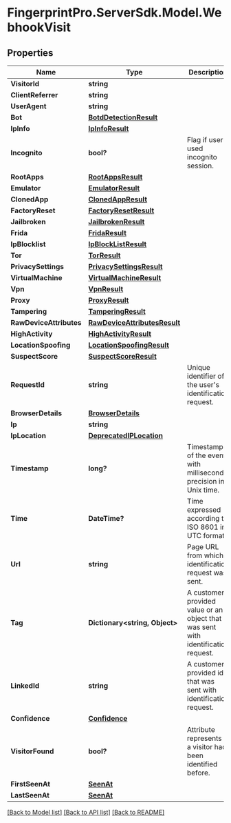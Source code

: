 # FingerprintPro.ServerSdk.Model.WebhookVisit
## Properties

Name | Type | Description | Notes
------------ | ------------- | ------------- | -------------
**VisitorId** | **string** |  | 
**ClientReferrer** | **string** |  | [optional] 
**UserAgent** | **string** |  | [optional] 
**Bot** | [**BotdDetectionResult**](BotdDetectionResult.md) |  | [optional] 
**IpInfo** | [**IpInfoResult**](IpInfoResult.md) |  | [optional] 
**Incognito** | **bool?** | Flag if user used incognito session. | 
**RootApps** | [**RootAppsResult**](RootAppsResult.md) |  | [optional] 
**Emulator** | [**EmulatorResult**](EmulatorResult.md) |  | [optional] 
**ClonedApp** | [**ClonedAppResult**](ClonedAppResult.md) |  | [optional] 
**FactoryReset** | [**FactoryResetResult**](FactoryResetResult.md) |  | [optional] 
**Jailbroken** | [**JailbrokenResult**](JailbrokenResult.md) |  | [optional] 
**Frida** | [**FridaResult**](FridaResult.md) |  | [optional] 
**IpBlocklist** | [**IpBlockListResult**](IpBlockListResult.md) |  | [optional] 
**Tor** | [**TorResult**](TorResult.md) |  | [optional] 
**PrivacySettings** | [**PrivacySettingsResult**](PrivacySettingsResult.md) |  | [optional] 
**VirtualMachine** | [**VirtualMachineResult**](VirtualMachineResult.md) |  | [optional] 
**Vpn** | [**VpnResult**](VpnResult.md) |  | [optional] 
**Proxy** | [**ProxyResult**](ProxyResult.md) |  | [optional] 
**Tampering** | [**TamperingResult**](TamperingResult.md) |  | [optional] 
**RawDeviceAttributes** | [**RawDeviceAttributesResult**](RawDeviceAttributesResult.md) |  | [optional] 
**HighActivity** | [**HighActivityResult**](HighActivityResult.md) |  | [optional] 
**LocationSpoofing** | [**LocationSpoofingResult**](LocationSpoofingResult.md) |  | [optional] 
**SuspectScore** | [**SuspectScoreResult**](SuspectScoreResult.md) |  | [optional] 
**RequestId** | **string** | Unique identifier of the user's identification request. | 
**BrowserDetails** | [**BrowserDetails**](BrowserDetails.md) |  | 
**Ip** | **string** |  | 
**IpLocation** | [**DeprecatedIPLocation**](DeprecatedIPLocation.md) |  | [optional] 
**Timestamp** | **long?** | Timestamp of the event with millisecond precision in Unix time. | 
**Time** | **DateTime?** | Time expressed according to ISO 8601 in UTC format. | 
**Url** | **string** | Page URL from which identification request was sent. | 
**Tag** | **Dictionary&lt;string, Object&gt;** | A customer-provided value or an object that was sent with identification request. | [optional] 
**LinkedId** | **string** | A customer-provided id that was sent with identification request. | [optional] 
**Confidence** | [**Confidence**](Confidence.md) |  | 
**VisitorFound** | **bool?** | Attribute represents if a visitor had been identified before. | 
**FirstSeenAt** | [**SeenAt**](SeenAt.md) |  | 
**LastSeenAt** | [**SeenAt**](SeenAt.md) |  | 

[[Back to Model list]](../README.md#documentation-for-models) [[Back to API list]](../README.md#documentation-for-api-endpoints) [[Back to README]](../README.md)

